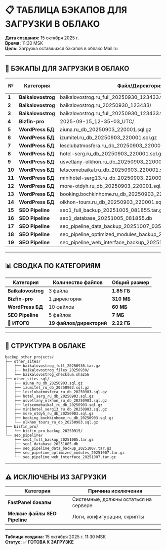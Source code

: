 # 📋 ТАБЛИЦА БЭКАПОВ ДЛЯ ЗАГРУЗКИ В ОБЛАКО

**Дата создания:** 15 октября 2025 г.  
**Время:** 11:30 MSK  
**Цель:** Загрузка оставшихся бэкапов в облако Mail.ru  

---

## 🎯 БЭКАПЫ ДЛЯ ЗАГРУЗКИ В ОБЛАКО

| № | Категория | Файл/Директория | Размер | Дата создания | Путь на сервере | Путь в облаке |
|---|-----------|-----------------|--------|---------------|-----------------|---------------|
| **1** | **Baikalovostrog** | baikalovostrog.ru_full_20250930_123433.tar.gz | 925 МБ | 30.09.2025 | `/var/backups/baikalovostrog.ru_full_20250930_123433.tar.gz` | `backup_other_projects/other_sites/baikalovostrog_full_20250930.tar.gz` |
| **2** | **Baikalovostrog** | baikalovostrog.ru_20250930_123433/ | 927 МБ | 30.09.2025 | `/var/backups/baikalovostrog.ru_20250930_123433/` | `backup_other_projects/other_sites/baikalovostrog_files_20250930/` |
| **3** | **Baikalovostrog** | baikalovostrog.ru_full_20250930_123433.tar.gz.sha256 | 4 КБ | 30.09.2025 | `/var/backups/baikalovostrog.ru_full_20250930_123433.tar.gz.sha256` | `backup_other_projects/other_sites/baikalovostrog_checksum.sha256` |
| **4** | **Bizfin-pro** | 2025-09-15_12-35-03_UTC/ | 310 МБ | 15.09.2025 | `/var/backups/sites/bizfin-pro.ru/2025-09-15_12-35-03_UTC/` | `backup_other_projects/bizfin_pro/bizfin_pro_backup_20250915/` |
| **5** | **WordPress БД** | aiuna.ru_db_20250903_220001.sql.gz | 13 МБ | 03.09.2025 | `/var/backups/wordpress/aiuna.ru/aiuna.ru_db_20250903_220001.sql.gz` | `backup_other_projects/other_sites_sql/aiuna_ru_db_20250903.sql.gz` |
| **6** | **WordPress БД** | izumitel.ru_db_20250903_220001.sql.gz | 8.2 МБ | 03.09.2025 | `/var/backups/wordpress/izumitel.ru/izumitel.ru_db_20250903_220001.sql.gz` | `backup_other_projects/other_sites_sql/izumitel_ru_db_20250903.sql.gz` |
| **7** | **WordPress БД** | lesclubatmosfera.ru_db_20250903_220001.sql.gz | 9.8 МБ | 03.09.2025 | `/var/backups/wordpress/lesclubatmosfera.ru/lesclubatmosfera.ru_db_20250903_220001.sql.gz` | `backup_other_projects/other_sites_sql/lesclubatmosfera_ru_db_20250903.sql.gz` |
| **8** | **WordPress БД** | hotel-serg.ru_db_20250903_220001.sql.gz | 4.4 МБ | 03.09.2025 | `/var/backups/wordpress/hotel-serg.ru/hotel-serg.ru_db_20250903_220001.sql.gz` | `backup_other_projects/other_sites_sql/hotel_serg_ru_db_20250903.sql.gz` |
| **9** | **WordPress БД** | usvetlany-olkhon.ru_db_20250903_220001.sql.gz | 8.3 МБ | 03.09.2025 | `/var/backups/wordpress/usvetlany-olkhon.ru/usvetlany-olkhon.ru_db_20250903_220001.sql.gz` | `backup_other_projects/other_sites_sql/usvetlany_olkhon_ru_db_20250903.sql.gz` |
| **10** | **WordPress БД** | letscomebaikal.ru_db_20250903_220001.sql.gz | 5.8 МБ | 03.09.2025 | `/var/backups/wordpress/letscomebaikal.ru/letscomebaikal.ru_db_20250903_220001.sql.gz` | `backup_other_projects/other_sites_sql/letscomebaikal_ru_db_20250903.sql.gz` |
| **11** | **WordPress БД** | minihotel-serg13.ru_db_20250903_220001.sql.gz | 3.6 МБ | 03.09.2025 | `/var/backups/wordpress/minihotel-serg13.ru/minihotel-serg13.ru_db_20250903_220001.sql.gz` | `backup_other_projects/other_sites_sql/minihotel_serg13_ru_db_20250903.sql.gz` |
| **12** | **WordPress БД** | more-otdyh.ru_db_20250903_220001.sql.gz | 3.5 МБ | 03.09.2025 | `/var/backups/wordpress/more-otdyh.ru/more-otdyh.ru_db_20250903_220001.sql.gz` | `backup_other_projects/other_sites_sql/more_otdyh_ru_db_20250903.sql.gz` |
| **13** | **WordPress БД** | booking.bochkinhome.ru_db_20250903_220001.sql.gz | 1.5 МБ | 03.09.2025 | `/var/backups/wordpress/booking.bochkinhome.ru/booking.bochkinhome.ru_db_20250903_220001.sql.gz` | `backup_other_projects/other_sites_sql/booking_bochkinhome_ru_db_20250903.sql.gz` |
| **14** | **WordPress БД** | olkhon-tours.ru_db_20250903_220001.sql.gz | 2.1 МБ | 03.09.2025 | `/var/backups/wordpress/olkhon-tours.ru/olkhon-tours.ru_db_20250903_220001.sql.gz` | `backup_other_projects/other_sites_sql/olkhon_tours_ru_db_20250903.sql.gz` |
| **15** | **SEO Pipeline** | seo1_full_backup_20251005_081855.tar.gz | 3.5 МБ | 05.10.2025 | `/opt/seo-pipeline/backups/20251005_081855/seo1_full_backup_20251005_081855.tar.gz` | `backup_other_projects/seo_pipeline/seo1_full_backup_20251005.tar.gz` |
| **16** | **SEO Pipeline** | seo1_database_20251005_081855.db | 1.7 МБ | 05.10.2025 | `/opt/seo-pipeline/backups/20251005_081855/seo1_database_20251005_081855.db` | `backup_other_projects/seo_pipeline/seo1_database_20251005.db` |
| **17** | **SEO Pipeline** | seo_pipeline_data_backup_20251007_035309.tar.gz | 1.4 МБ | 07.10.2025 | `/opt/seo-pipeline/seo_pipeline_data_backup_20251007_035309.tar.gz` | `backup_other_projects/seo_pipeline/seo_pipeline_data_backup_20251007.tar.gz` |
| **18** | **SEO Pipeline** | seo_pipeline_optimized_modules_backup_20251007_035309.tar.gz | 120 КБ | 07.10.2025 | `/opt/seo-pipeline/seo_pipeline_optimized_modules_backup_20251007_035309.tar.gz` | `backup_other_projects/seo_pipeline/seo_pipeline_optimized_modules_20251007.tar.gz` |
| **19** | **SEO Pipeline** | seo_pipeline_web_interface_backup_20251007_035309.tar.gz | 164 КБ | 07.10.2025 | `/opt/seo-pipeline/seo_pipeline_web_interface_backup_20251007_035309.tar.gz` | `backup_other_projects/seo_pipeline/seo_pipeline_web_interface_20251007.tar.gz` |

---

## 📊 СВОДКА ПО КАТЕГОРИЯМ

| Категория | Количество файлов | Общий размер |
|-----------|------------------|--------------|
| **Baikalovostrog** | 3 файла | **1.85 ГБ** |
| **Bizfin-pro** | 1 директория | **310 МБ** |
| **WordPress БД** | 10 файлов | **60 МБ** |
| **SEO Pipeline** | 5 файлов | **7 МБ** |
| **🎯 ИТОГО** | **19 файлов/директорий** | **2.22 ГБ** |

---

## 🎯 СТРУКТУРА В ОБЛАКЕ

```
backup_other_projects/
├── other_sites/
│   ├── baikalovostrog_full_20250930.tar.gz
│   ├── baikalovostrog_files_20250930/
│   └── baikalovostrog_checksum.sha256
├── other_sites_sql/
│   ├── aiuna_ru_db_20250903.sql.gz
│   ├── izumitel_ru_db_20250903.sql.gz
│   ├── lesclubatmosfera_ru_db_20250903.sql.gz
│   ├── hotel_serg_ru_db_20250903.sql.gz
│   ├── usvetlany_olkhon_ru_db_20250903.sql.gz
│   ├── letscomebaikal_ru_db_20250903.sql.gz
│   ├── minihotel_serg13_ru_db_20250903.sql.gz
│   ├── more_otdyh_ru_db_20250903.sql.gz
│   ├── booking_bochkinhome_ru_db_20250903.sql.gz
│   └── olkhon_tours_ru_db_20250903.sql.gz
├── bizfin_pro/
│   └── bizfin_pro_backup_20250915/
└── seo_pipeline/
    ├── seo1_full_backup_20251005.tar.gz
    ├── seo1_database_20251005.db
    ├── seo_pipeline_data_backup_20251007.tar.gz
    ├── seo_pipeline_optimized_modules_20251007.tar.gz
    └── seo_pipeline_web_interface_20251007.tar.gz
```

---

## ⚠️ ИСКЛЮЧЕНЫ ИЗ ЗАГРУЗКИ

| Категория | Причина исключения |
|-----------|-------------------|
| **FastPanel бэкапы** | Системные, должны остаться на сервере |
| **Мелкие файлы SEO Pipeline** | Логи, конфигурации, скрипты |

---

**Таблица создана:** 15 октября 2025 г. 11:30 MSK  
**Статус:** ✅ **ГОТОВА К ЗАГРУЗКЕ**




